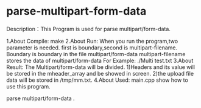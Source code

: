 parse-multipart-form-data
=========================
Description：This Program is used for parse multipart/form-data.

1.About Compile:
  		make
2.About Run:
  When you run the program,two parameter is needed.
	first is boundary,second is multipart-filename.
	Boundary is boundary in the file  multipart/form-data
	multipart-filename stores the data of multipart/form-data
	For Example:
			./Multi  test.txt
3.About Result:
  The Multipart/form-data will be divided. 
	1)Headers and its value will be stored in the mheader_array and be showed in screen.
	2)the upload file data will be stored in /tmp/mm.txt.
4.About Used:
	main.cpp show how to use this program.
	

parse multipart/form-data .
